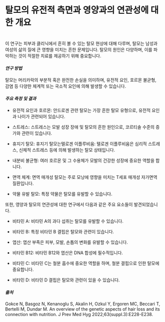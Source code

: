 
# 탈모의 유전적 측면과 영양과의 연관성에 대한 개요   
　   
이 연구는 피부과 클리닉에서 흔히 볼 수 있는 탈모 현상에 대해 다루며, 탈모는 남성과 여성의 삶의 질에 큰 영향을 미치는 흔한 문제입니다. 탈모의 원인은 다양하며, 이를 파악하는 것이 적절한 치료를 제공하기 위해 중요합니다​​.

#### ***연구 방법***     
탈모는 머리카락의 부분적 혹은 완전한 손실을 의미하며, 유전적 요인, 호르몬 불균형, 감염 등 다양한 체계적 또는 국소적 요인에 의해 발생할 수 있습니다​​.

#### ***주요 측정 및 결과***

 - 유전적 요인과 호르몬: 안드로겐 관련 탈모는 가장 흔한 탈모 유형으로, 유전적 요인과 나이가 관련되어 있습니다​​.
 
- 스트레스: 스트레스는 모발 성장 장애 및 탈모의 흔한 원인으로, 코르티솔 수준의 증가와 관련이 있습니다​​.

- 휴지기 탈모: 휴지기 탈모는텔로겐 이플루비움: 텔로겐 이플루비움은 심리적 스트레스, 신체적 스트레스 등에 의해 발생하는 탈모 상태입니다​​.

- 내분비 불균형: 여러 호르몬 및 그 수용체가 모발의 건강한 성장에 중요한 역할을 합니다​​.

- 면역 체계: 면역 매개성 탈모는 주로 모낭에 영향을 미치는 T세포 매개성 자가면역 질환입니다​​.

- 약물 유발 탈모: 특정 약물은 탈모를 유발할 수 있습니다​​.


또한, 영양과 탈모의 연관성에 대한 연구에서 다음과 같은 주요 요소들이 발견되었습니다.

- 비타민 A: 비타민 A의 과다 섭취는 탈모를 유발할 수 있습니다​​.

- 비타민 B: 특정 비타민 B 결핍은 탈모와 관련이 있습니다​​.

- 엽산: 엽산 부족은 피부, 모발, 손톱의 변화를 유발할 수 있습니다​​.

- 비타민 B12: 비타민 B12와 엽산은 DNA 합성에 필수적입니다​​.

- 비타민 C: 비타민 C는 철분 흡수에 중요한 역할을 하며, 철분 결핍으로 인한 탈모에 중요합니다​​.

- 비타민 D: 비타민 D 결핍은 탈모와 관련이 있을 수 있습니다​​.

#### ***출처***     
Gokce N, Basgoz N, Kenanoglu S, Akalin H, Ozkul Y, Ergoren MC, Beccari T, Bertelli M, Dundar M. An 
overview of the genetic aspects of hair loss and its connection with nutrition. J Prev Med Hyg 2022;63(suppl.3):E228-E238.

<!--stackedit_data:
eyJoaXN0b3J5IjpbMjgwMTk3NTAxLC0xMDg0MDg3NjIyXX0=
-->